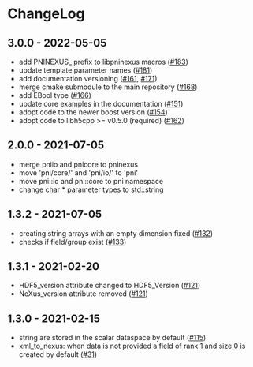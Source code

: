 # ChangeLog

## 3.0.0 - 2022-05-05
- add PNINEXUS_ prefix to libpninexus macros ([#183](https://github.com/pni-libraries/libpniio/pull/183))
- update template parameter names ([#181](https://github.com/pni-libraries/libpniio/pull/181))
- add documentation versioning ([#161](https://github.com/pni-libraries/libpniio/pull/161), [#171](https://github.com/pni-libraries/libpniio/pull/171))
- merge cmake submodule to the main repository ([#168](https://github.com/pni-libraries/libpniio/pull/168))
- add EBool type ([#166](https://github.com/pni-libraries/libpniio/pull/166))
- update core examples in the documentation ([#151](https://github.com/pni-libraries/libpniio/pull/151))
- adopt code to the newer boost version ([#154](https://github.com/pni-libraries/libpniio/pull/154))
- adopt code to libh5cpp >= v0.5.0 (required) ([#162](https://github.com/pni-libraries/libpniio/pull/162))


## 2.0.0 - 2021-07-05
- merge pniio and pnicore to pninexus
- move 'pni/core/' and 'pni/io/' to 'pni'
- move pni::io and pni::core to pni namespace
- change char * parameter types to std::string

## 1.3.2 - 2021-07-05
- creating string arrays with an empty dimension fixed ([#132](https://github.com/pni-libraries/libpniio/pull/132))
- checks if field/group exist ([#133](https://github.com/pni-libraries/libpniio/pull/133))

## 1.3.1 - 2021-02-20
- HDF5_version attribute changed to HDF5_Version ([#121](https://github.com/pni-libraries/libpniio/pull/121))
- NeXus_version attribute removed ([#121](https://github.com/pni-libraries/libpniio/pull/121))

## 1.3.0 - 2021-02-15
- string are stored in the scalar dataspace by default ([#115](https://github.com/pni-libraries/libpniio/pull/115))
- xml_to_nexus: when data is not provided a field of rank 1 and size 0 is created by default ([#31](https://github.com/pni-libraries/libpniio/pull/31))

